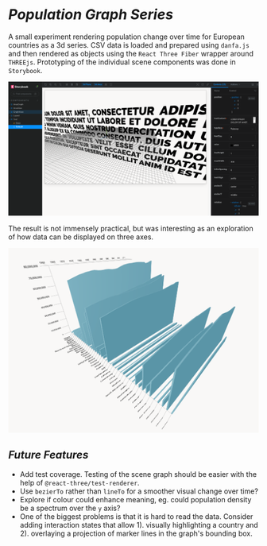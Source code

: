 # **_Population Graph Series_**

A small experiment rendering population change over time for European countries as a 3d series. CSV data is loaded and prepared using `danfa.js` and then rendered as objects using the `React Three Fiber` wrapper around `THREEjs`. Prototyping of the individual scene components was done in `Storybook`.

![Storybook view](./screenshot-sb.png)

The result is not immensely practical, but was interesting as an exploration of how data can be displayed on three axes.

![App view](./screenshot-app.png)

## **_Future Features_**

- Add test coverage. Testing of the scene graph should be easier with the help of `@react-three/test-renderer`.
- Use `bezierTo` rather than `lineTo` for a smoother visual change over time?
- Explore if colour could enhance meaning, eg. could population density be a spectrum over the `y` axis?
- One of the biggest problems is that it is hard to read the data. Consider adding interaction states that allow 1). visually highlighting a country and 2). overlaying a projection of marker lines in the graph's bounding box.
